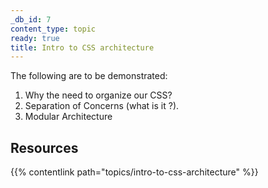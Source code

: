 ```yaml
---
_db_id: 7
content_type: topic
ready: true
title: Intro to CSS architecture
---
```


The following are to be demonstrated:

1. Why the need to organize our CSS?
2. Separation of Concerns (what is it ?).
3. Modular Architecture

## Resources

{{% contentlink path="topics/intro-to-css-architecture" %}}